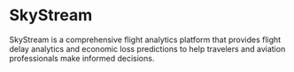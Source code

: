 # SkyStream
SkyStream is a comprehensive flight analytics platform that provides flight delay analytics and economic loss predictions to help travelers and aviation professionals make informed decisions.
